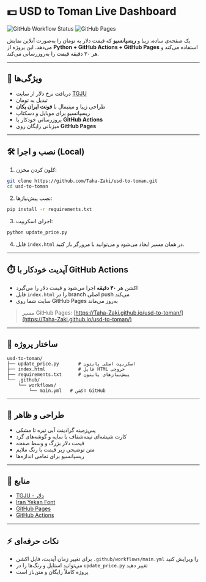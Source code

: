 # 💵 USD to Toman Live Dashboard

![GitHub Workflow Status](https://img.shields.io/github/actions/workflow/status/Taha-Zaki/usd-to-toman/main.yml?branch=main&label=Build&logo=github)
![GitHub Pages](https://img.shields.io/github/deployments/Taha-Zaki/usd-to-toman/github-pages?logo=github)

یک صفحه‌ی ساده، زیبا و **ریسپانسیو** که قیمت دلار به تومان را به‌صورت آنلاین نمایش می‌دهد. این پروژه از **Python + GitHub Actions + GitHub Pages** استفاده می‌کند و هر ۳۰ دقیقه قیمت را به‌روزرسانی می‌کند.

---

## 🚀 ویژگی‌ها

* دریافت نرخ دلار از سایت [TGJU](https://www.tgju.org/dollar-chart)
* تبدیل به تومان
* طراحی زیبا و مینیمال با **فونت ایران یکان**
* ریسپانسیو برای موبایل و دسکتاپ
* بروزرسانی خودکار با **GitHub Actions**
* میزبانی رایگان روی **GitHub Pages**

---

## 🛠️ نصب و اجرا (Local)

1. کلون کردن مخزن:

```bash
git clone https://github.com/Taha-Zaki/usd-to-toman.git
cd usd-to-toman
```

2. نصب پیش‌نیازها:

```bash
pip install -r requirements.txt
```

3. اجرای اسکریپت:

```bash
python update_price.py
```

4. فایل `index.html` در همان مسیر ایجاد می‌شود و می‌توانید با مرورگر باز کنید.

---

## ⏱️ آپدیت خودکار با GitHub Actions

* اکشن هر **۳۰ دقیقه** اجرا می‌شود و قیمت دلار را می‌گیرد
* فایل `index.html` را در branch اصلی push می‌کند
* سایت شما روی GitHub Pages به‌روز می‌ماند

> مسیر GitHub Pages: [https://Taha-Zaki.github.io/usd-to-toman/](https://Taha-Zaki.github.io/usd-to-toman/)

---

## 📁 ساختار پروژه

```
usd-to-toman/
├── update_price.py       # اسکریپت اصلی پایتون
├── index.html            # فایل HTML خروجی
├── requirements.txt      # پیش‌نیازهای پایتون
└── .github/
    └── workflows/
        └── main.yml   # اکشن GitHub
```

---

## 🎨 طراحی و ظاهر

* پس‌زمینه گرادینت آبی تیره تا مشکی
* کارت شیشه‌ای نیمه‌شفاف با سایه و گوشه‌های گرد
* قیمت دلار بزرگ و وسط صفحه
* متن توضیحی زیر قیمت با رنگ ملایم
* ریسپانسیو برای تمامی اندازه‌ها

---

## 🔗 منابع

* [TGJU - دلار](https://www.tgju.org/dollar-chart)
* [Iran Yekan Font](https://rastikerdar.github.io/iranyekan/)
* [GitHub Pages](https://pages.github.com/)
* [GitHub Actions](https://docs.github.com/en/actions)

---

## ⚡ نکات حرفه‌ای

* برای تغییر زمان آپدیت، فایل اکشن `.github/workflows/main.yml` را ویرایش کنید
* می‌توانید استایل و رنگ‌ها را در `update_price.py` تغییر دهید
* پروژه کاملاً رایگان و متن‌باز است
